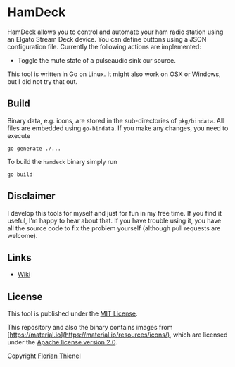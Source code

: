 # HamDeck

HamDeck allows you to control and automate your ham radio station using an Elgato Stream Deck device. You can define buttons using a JSON configuration file. Currently the following actions are implemented:

* Toggle the mute state of a pulseaudio sink our source.

This tool is written in Go on Linux. It might also work on OSX or Windows, but I did not try that out.

## Build

Binary data, e.g. icons, are stored in the sub-directories of `pkg/bindata`. All files are embedded using `go-bindata`. If you make any changes, you need to execute

```
go generate ./...
```

To build the `hamdeck` binary simply run

```
go build
```

## Disclaimer

I develop this tools for myself and just for fun in my free time. If you find it useful, I'm happy to hear about that. If you have trouble using it, you have all the source code to fix the problem yourself (although pull requests are welcome).

## Links

* [Wiki](https://github.com/ftl/hamdeck/wiki)

## License

This tool is published under the [MIT License](https://www.tldrlegal.com/l/mit).

This repository and also the binary contains images from [https://material.io](https://material.io/resources/icons/), which are licensed under the [Apache license version 2.0](https://www.apache.org/licenses/LICENSE-2.0.html).

Copyright [Florian Thienel](http://thecodingflow.com/)
